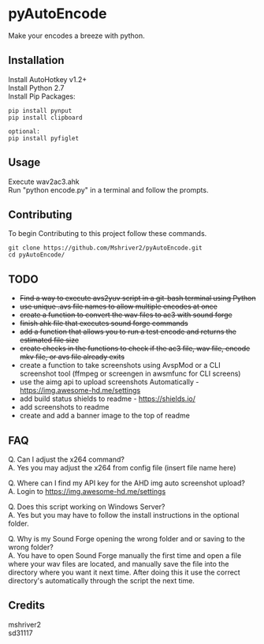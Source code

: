 # pyAutoEncode
Make your encodes a breeze with python.

## Installation
Install AutoHotkey v1.2+  
Install Python 2.7  
Install Pip Packages:  
```shell
pip install pynput
pip install clipboard

optional:
pip install pyfiglet
```

## Usage
Execute wav2ac3.ahk  
Run "python encode.py" in a terminal and follow the prompts.

## Contributing
To begin Contributing to this project follow these commands.

```shell
git clone https://github.com/Mshriver2/pyAutoEncode.git
cd pyAutoEncode/
```

## TODO
* ~~Find a way to execute avs2yuv script in a git-bash terminal using Python~~
* ~~use unique .avs file names to allow multiple encodes at once~~
* ~~create a function to convert the wav files to ac3 with sound forge~~
* ~~finish ahk file that executes sound forge commands~~
* ~~add a function that allows you to run a test encode and returns the estimated file size~~
* ~~create checks in the functions to check if the ac3 file, wav file, encode mkv file, or avs file already exits~~
* create a function to take screenshots using AvspMod or a CLI screenshot tool (ffmpeg or screengen in awsmfunc for CLI screens)
* use the aimg api to upload screenshots Automatically - https://img.awesome-hd.me/settings
* add build status shields to readme - https://shields.io/
* add screenshots to readme
* create and add a banner image to the top of readme


## FAQ
Q. Can I adjust the x264 command?  
A. Yes you may adjust the x264 from config file (insert file name here)

Q. Where can I find my API key for the AHD img auto screenshot upload?  
A. Login to https://img.awesome-hd.me/settings

Q. Does this script working on Windows Server?  
A. Yes but you may have to follow the install instructions in the optional folder.

Q. Why is my Sound Forge opening the wrong folder and or saving to the wrong folder?  
A. You have to open Sound Forge manually the first time and open a file where your wav files are located, and
manually save the file into the directory where you want it next time. After doing this it use the correct directory's
automatically through the script the next time.

## Credits
mshriver2  
sd31117

